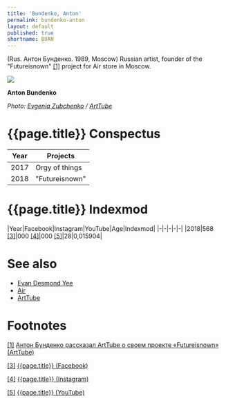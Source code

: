 ```yaml
---
title: 'Bundenko, Anton'
permalink: bundenko-anton
layout: default
published: true
shortname: BUAN
---
```

(Rus. Антон Бунденко. 1989, Moscow) Russian artist, founder of the "Futureisnown" <span id="a1">[\[1\]](#f1)</span> project for Air store in Moscow.

![](https://moscow.arttube.ru/wp-content/uploads/sites/2/2018/02/01.jpg)

**Anton Bundenko**

*Photo: [Evgenia Zubchenko](zubchenko-evgenia) / [ArtTube](https://moscow.arttube.ru/anton-bundenko-rasskazal-arttube-o-svoem-proekte-futureisnown/)*

# {{page.title}} Conspectus

|Year|Projects|
|-|-|
|2017|Orgy of things|
|2018|"Futureisnown"|


# {{page.title}} Indexmod

|Year|Facebook|Instagram|YouTube|Age|Indexmod|
|-|-|-|-|-|
|2018|568 <span id="a3">[\[3\]](#f3)</span>|000 <span id="a4">[\[4\]](#f4)</span>|000 <span id="a5">[\[5\]](#f5)</span>|28|0,015904|

# See also

+ [Evan Desmond Yee](yee-evan-desmond)
+ [Air](air-store)
+ [ArtTube](arttube)

# Footnotes

[[1]](#a1) <span id="f1"></span> [Антон Бунденко рассказал ArtTube о своем проекте «Futureisnown» (ArtTube)](https://moscow.arttube.ru/anton-bundenko-rasskazal-arttube-o-svoem-proekte-futureisnown/)

[[3]](#a3) <span id="f3"></span> [{{page.title}} (Facebook)](https://www.facebook.com/bundenko/about?lst=100008481991414%3A100000954243608%3A1520888490&section=contact_basic)

[[4]](#a4) <span id="f4"></span> [{{page.title}} (Instagram)](index)

[[5]](#a5) <span id="f5"></span> [{{page.title}} (YouTube)](index)
